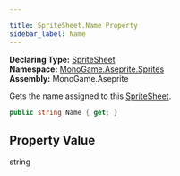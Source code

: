 ```yaml
---

title: SpriteSheet.Name Property
sidebar_label: Name
---
```

**Declaring Type:** [SpriteSheet](../)  
**Namespace:** [MonoGame.Aseprite.Sprites](../../)  
**Assembly:** MonoGame.Aseprite

Gets the name assigned to this [SpriteSheet](../).

```csharp
public string Name { get; }
```

## Property Value

string



